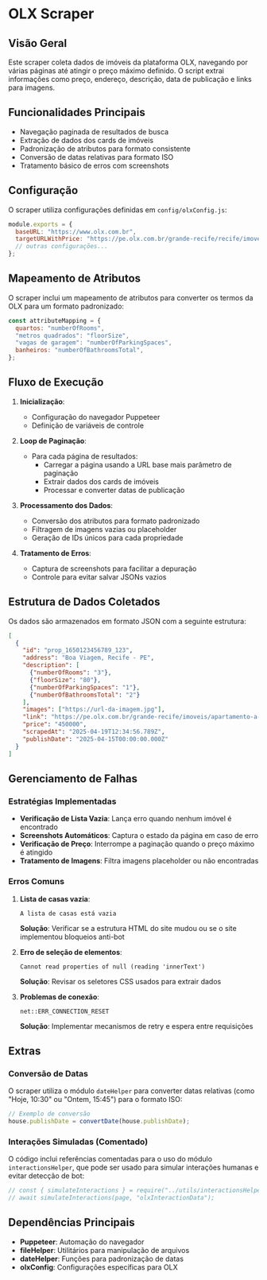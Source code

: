 # OLX Scraper

## Visão Geral

Este scraper coleta dados de imóveis da plataforma OLX, navegando por várias páginas até atingir o preço máximo definido. O script extrai informações como preço, endereço, descrição, data de publicação e links para imagens.

## Funcionalidades Principais

- Navegação paginada de resultados de busca
- Extração de dados dos cards de imóveis
- Padronização de atributos para formato consistente
- Conversão de datas relativas para formato ISO
- Tratamento básico de erros com screenshots

## Configuração

O scraper utiliza configurações definidas em `config/olxConfig.js`:

```javascript
module.exports = {
  baseURL: "https://www.olx.com.br",
  targetURLWithPrice: "https://pe.olx.com.br/grande-recife/recife/imoveis/venda",
  // outras configurações...
};
```

## Mapeamento de Atributos

O scraper inclui um mapeamento de atributos para converter os termos da OLX para um formato padronizado:

```javascript
const attributeMapping = {
  quartos: "numberOfRooms",
  "metros quadrados": "floorSize",
  "vagas de garagem": "numberOfParkingSpaces",
  banheiros: "numberOfBathroomsTotal",
};
```

## Fluxo de Execução

1. **Inicialização**:
   - Configuração do navegador Puppeteer
   - Definição de variáveis de controle

2. **Loop de Paginação**:
   - Para cada página de resultados:
     - Carregar a página usando a URL base mais parâmetro de paginação
     - Extrair dados dos cards de imóveis
     - Processar e converter datas de publicação

3. **Processamento dos Dados**:
   - Conversão dos atributos para formato padronizado
   - Filtragem de imagens vazias ou placeholder
   - Geração de IDs únicos para cada propriedade

4. **Tratamento de Erros**:
   - Captura de screenshots para facilitar a depuração
   - Controle para evitar salvar JSONs vazios

## Estrutura de Dados Coletados

Os dados são armazenados em formato JSON com a seguinte estrutura:

```json
[
  {
    "id": "prop_1650123456789_123",
    "address": "Boa Viagem, Recife - PE",
    "description": [
      {"numberOfRooms": "3"},
      {"floorSize": "80"},
      {"numberOfParkingSpaces": "1"},
      {"numberOfBathroomsTotal": "2"}
    ],
    "images": ["https://url-da-imagem.jpg"],
    "link": "https://pe.olx.com.br/grande-recife/imoveis/apartamento-a-venda-em-boa-viagem-123456789",
    "price": "450000",
    "scrapedAt": "2025-04-19T12:34:56.789Z",
    "publishDate": "2025-04-15T00:00:00.000Z"
  }
]
```

## Gerenciamento de Falhas

### Estratégias Implementadas

- **Verificação de Lista Vazia**: Lança erro quando nenhum imóvel é encontrado
- **Screenshots Automáticos**: Captura o estado da página em caso de erro
- **Verificação de Preço**: Interrompe a paginação quando o preço máximo é atingido
- **Tratamento de Imagens**: Filtra imagens placeholder ou não encontradas

### Erros Comuns

1. **Lista de casas vazia**:

   ```
   A lista de casas está vazia
   ```

   **Solução**: Verificar se a estrutura HTML do site mudou ou se o site implementou bloqueios anti-bot

2. **Erro de seleção de elementos**:

   ```
   Cannot read properties of null (reading 'innerText')
   ```

   **Solução**: Revisar os seletores CSS usados para extrair dados

3. **Problemas de conexão**:

   ```
   net::ERR_CONNECTION_RESET
   ```

   **Solução**: Implementar mecanismos de retry e espera entre requisições

## Extras

### Conversão de Datas

O scraper utiliza o módulo `dateHelper` para converter datas relativas (como "Hoje, 10:30" ou "Ontem, 15:45") para o formato ISO:

```javascript
// Exemplo de conversão
house.publishDate = convertDate(house.publishDate);
```

### Interações Simuladas (Comentado)

O código inclui referências comentadas para o uso do módulo `interactionsHelper`, que pode ser usado para simular interações humanas e evitar detecção de bot:

```javascript
// const { simulateInteractions } = require("../utils/interactionsHelper");
// await simulateInteractions(page, "olxInteractionData");
```

## Dependências Principais

- **Puppeteer**: Automação do navegador
- **fileHelper**: Utilitários para manipulação de arquivos
- **dateHelper**: Funções para padronização de datas
- **olxConfig**: Configurações específicas para OLX
